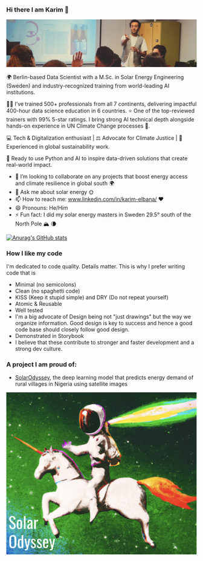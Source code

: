 ### Hi there I am Karim 👋 


![alt text](https://github.com/karimelbana/graphic_facilitation/blob/main/teacher.jpeg)


🌍 Berlin-based Data Scientist with a M.Sc. in Solar Energy Engineering (Sweden) and industry-recognized training from world-leading AI institutions.

👨‍🏫 I’ve trained 500+ professionals from all 7 continents, delivering impactful 400-hour data science education in 6 countries. ⭐ One of the top-reviewed trainers with 99% 5-star ratings. I bring strong AI technical depth alongside hands-on experience in UN Climate Change processes 🌿.

💻 Tech & Digitalization enthusiast | ⚖️ Advocate for Climate Justice | 🤝 Experienced in global sustainability work.

🐍 Ready to use Python and AI to inspire data-driven solutions that create real-world impact.

- 👯 I’m looking to collaborate on any projects that boost energy access and climate resilience in global south 🌍
- 💬 Ask me about solar energy 🌞
- 📫 How to reach me: www.linkedin.com/in/karim-elbana/ ❤️
- 😄 Pronouns: He/Him
- ⚡ Fun fact: I did my solar energy masters in Sweden 29.5° south of the North Pole 🏔️ 🌘

[![Anurag's GitHub stats](https://github-readme-stats.vercel.app/api?username=karimelbana&show_icons=true&theme=cobalt&count_private=true)](https://github.com/anuraghazra/github-readme-stats)

### How I like my code
I'm dedicated to code quality. Details matter. This is why I prefer writing code that is

- Minimal (no semicolons)
- Clean (no spaghetti code)
- KISS (Keep it stupid simple) and DRY (Do not repeat yourself)
- Atomic & Reusable
- Well tested
- I'm a big advocate of Design being not "just drawings" but the way we organize information. Good design is key to success and hence a good code base should closely follow good design.
- Demonstrated in Storybook
- I believe that these contribute to stronger and faster development and a strong dev culture.

### A project I am proud of:

- [SolarOdyssey](https://karimelbana-solarodyssey-interfacesolar-app-gq3677.streamlit.app/), the deep learning model that predicts energy demand of rural villages in Nigeria using satellite images

![alt text](https://github.com/karimelbana/SolarOdyssey/blob/main/Interface/SolarOdyssey_Logo.png)

<!--
**karimelbana/karimelbana** is a ✨ _special_ ✨ repository because its `README.md` (this file) appears on your GitHub profile.
